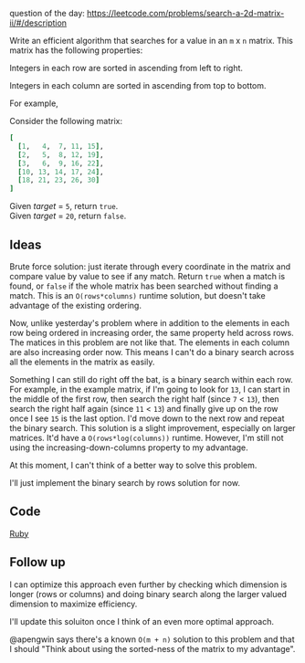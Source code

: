 question of the day: https://leetcode.com/problems/search-a-2d-matrix-ii/#/description

Write an efficient algorithm that searches for a value in an `m` x `n`
matrix. This matrix has the following properties:

Integers in each row are sorted in ascending from left to right.

Integers in each column are sorted in ascending from top to bottom.

For example,

Consider the following matrix:

```ruby
[
  [1,   4,  7, 11, 15],
  [2,   5,  8, 12, 19],
  [3,   6,  9, 16, 22],
  [10, 13, 14, 17, 24],
  [18, 21, 23, 26, 30]
]
```

Given *target* = `5`, return `true`.  
Given *target* = `20`, return `false`.  

## Ideas

Brute force solution: just iterate through every coordinate in the
matrix and compare value by value to see if any match. Return `true`
when a match is found, or `false` if the whole matrix has been searched
without finding a match. This is an `O(rows*columns)` runtime solution,
but doesn't take advantage of the existing ordering.

Now, unlike yesterday's problem where in addition to the elements
in each row being ordered in increasing order, the same property held
across rows. The matices in this problem are not like that. The
elements in each column are also increasing order now. This means I can't
do a binary search across all the elements in the matrix as easily.

Something I can still do right off the bat, is a binary search within
each row. For example, in the example matrix, if I'm going to look for 
`13`, I can start in the middle of the first row, then search the right half
(since `7` < `13`), then search the right half again (since `11` < `13`) and
finally give up on the row once I see `15` is the last option. I'd
move down to the next row and repeat the binary search. This solution
is a slight improvement, especially on larger matrices. It'd have a
`O(rows*log(columns))` runtime. However, I'm still not using the
increasing-down-columns property to my advantage.

At this moment, I can't think of a better way to solve this problem.

I'll just implement the binary search by rows solution for now.

## Code

[Ruby](./searchMatrix2.rb)

## Follow up

I can optimize this approach even further by checking which dimension
is longer (rows or columns) and doing binary search along the larger
valued dimension to maximize efficiency.

I'll update this soluiton once I think of an even more optimal approach.

@apengwin says there's a known `O(m + n)` solution to this problem and
that I should "Think about using the sorted-ness of the matrix to my
advantage". 



